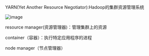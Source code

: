 YARN(Yet Another Resource Negotiator):Hadoop的集群资源管理系统

![image](https://github.com/itsohorriblela/Hadoop-Diary/tree/master/images/YARN.png)

resource manager(资源管理器)：管理集群上的资源

container（容器）：执行特定应用程序的进程

node manager（节点管理器）
